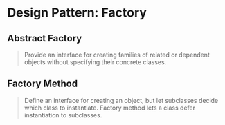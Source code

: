 # Design Pattern: Factory

## Abstract Factory

> Provide an interface for creating families of related or dependent objects without specifying their concrete classes.

## Factory Method

> Define an interface for creating an object, but let subclasses decide which class to instantiate.
> Factory method lets a class defer instantiation to subclasses.